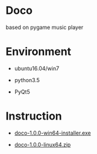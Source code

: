 # Doco
based on pygame music player

# Environment

* ubuntu16.04/win7

* python3.5

* PyQt5


# Instruction

* [doco-1.0.0-win64-installer.exe](https://github.com/Dearvee/Doco/raw/master/installer/doco-installer.exe)

* [doco-1.0.0-linux64.zip](https://github.com/Dearvee/Doco/archive/master.zip)
